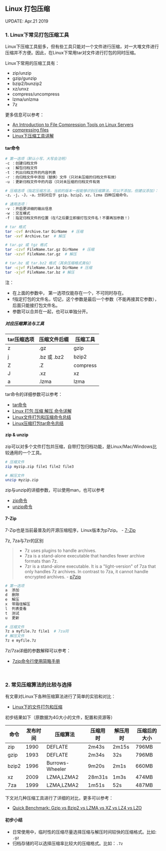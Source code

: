 
## Linux 打包压缩

UPDATE: Apr.21 2019<br>


### 1. Linux下常见打包压缩工具

Linux下压缩工具挺多，但有些工具只能对一个文件进行压缩，对一大堆文件进行压缩并不方便。因此，在Linux下常用tar对文件进行打包的同时压缩。

Linux下常用的压缩工具有：
- zip/unzip
- gzip/gunzip
- bzip2/bunzip2
- xz/unxz
- compress/uncompress
- lzma/unlzma
- 7z


更多信息可以参考：
- [An Introduction to File Compression Tools on Linux Servers](https://www.digitalocean.com/community/tutorials/an-introduction-to-file-compression-tools-on-linux-servers)
- [compressing files](https://www.cyberciti.biz/howto/question/general/compress-file-unix-linux-cheat-sheet.php)
- [Linux下压缩工具详解](https://blog.51cto.com/ucode/1842572)


#### tar命令

```sh
# 第一选项（默认小写，大写会注明）
-c ：创建归档文件
-x ：解包归档文件
-t ：列出归档文件的内容列表
-r ：向归档文件中添加（替换）文件（只对未压缩的归档文件有效）
-u ：更新归档文件中的内容（只对未压缩的归档文件有效

# 压缩选项（指定压缩方法，当前的版本一般能够识别压缩算法，可以不添加，但建议添加）：
-z，-j，-J，-a，分别对应于 gzip，bzip2，xz，lzma 四种压缩命令。

# 通用选项：
-v ：开启更详细的输出信息
-w ：交互模式
-f ：指定归档文件的位置（在f之后要立即接打包文件名！不要再加参数！）

# tar 格式
tar -cvf Archive.tar DirName  # 压缩
tar -xvf Archive.tar  # 解压

# tar.gz 或 tgz 格式
tar -czvf FileName.tar.gz DirName  # 压缩
tar -xzvf FileName.tar.gz  # 解压

# tar.bz 或 tar.bz2 格式（其余压缩格式类似）
tar -cjvf FileName.tar.bz DirName # 压缩
tar -xjvf FileName.tar.bz # 解压
```
注：
- 在上面的参数中， 第一选项仅能存在一个，不可同时存在。
- f指定打包的文件名，切记，这个参数是最后一个参数（不能再接其它参数），后面只能接打包文件名。
- 参数可以合并在一起，也可以单独分开。

##### 对应压缩算法与工具

tar压缩选项 | 压缩文件后缀 | 压缩工具
--- | --- | ---
z | .gz | gzip
j | .bz 或 .bz2 | bzip2
Z | .Z | compress
J | .xz | xz
a | .lzma | lzma

tar命令的详细参数可以参考：
- [tar命令](http://man.linuxde.net/tar)
- [Linux 打包 压缩 解压 命令详解](https://rollingstarky.github.io/2018/03/11/use-tar-to-package-and-compress-files/)
- [Linux文件打包和压缩命令总结](https://www.kawabangga.com/posts/2144)
- [Linux压缩打包tar命令总结](http://www.cnblogs.com/kerrycode/p/9827742.html)



#### zip & unzip

zip可以对多个文件打包并压缩，自带打包归档功能，是Linux/Mac/Windows比较通用的一个工具。
```sh
# 压缩文件
zip myzip.zip file1 file2 file3

# 解压文件
unzip myzip.zip
```

zip与unzip的详细参数，可以使用man，也可以参考
- [zip命令](http://man.linuxde.net/zip)
- [unzip命令](http://man.linuxde.net/unzip)

#### 7-Zip

7-Zip也是当前最普及的开源压缩程序，Linux版本为p7zip。 - [7-Zip](https://zh.wikipedia.org/wiki/7-Zip)

7z, 7za与7zr的区别
> - 7z uses plugins to handle archives.
> - 7za is a stand-alone executable that handles fewer archive formats than 7z.
> - 7zr is a stand-alone executable. It is a "light-version" of 7za that only handles 7z archives. In contrast to 7za, it cannot handle encrypted archives. - [p7zip](https://wiki.archlinux.org/index.php/p7zip)

```sh
# 第一选项
a  添加
d  删除
e  解压
x  带路径解压
l  列表查看
t  测试
u  更新

# 压缩文件
7z a myfile.7z file1  # 7za同
# 解压文件
7z e myfile.7z
```

7z/7za详细的参数解释可以参考：
- [7zip命令行使用简略手册
](http://www.freeoa.net/scheme/manual/7zip-cmd-brief-man_2137.html)

<br>

### 2. 常见压缩算法的比较与选择

有文章对Linux下各种压缩算法进行了简单的实验和对比：
- [Linux下的文件打包和压缩](https://www.jianshu.com/p/38b32107bc3e)

初步结果如下（原数据为4G大小的文件，配置和资源等）

命令 | 发布时间 | 压缩算法 | 压缩用时 | 解压用时 | 压缩后的大小
--- | --- | --- | --- | --- | ---
zip | 1990 | DEFLATE | 2m43s | 2m15s | 796MB
gzip | 1993 | DEFLATE | 2m34s | 32s | 796MB
bzip2 | 1996 | Burrows-Wheeler | 9m20s | 2m1s | 660MB
xz | 2009 | LZMA,LZMA2 | 28m31s | 1m3s | 474MB
7za | 1999 | LZMA,LZMA2 | 1m51s | 52s | 487MB

下文对几种压缩工具进行了详细的对比，更多可以参考：
- [Quick Benchmark: Gzip vs Bzip2 vs LZMA vs XZ vs LZ4 vs LZO](https://catchchallenger.first-world.info/wiki/Quick_Benchmark:_Gzip_vs_Bzip2_vs_LZMA_vs_XZ_vs_LZ4_vs_LZO)


#### 初步小结

- 日常使用中，临时性的压缩尽量选择压缩与解压时间较快的压缩格式。比如: ```.gz```
- 归档存储的可以选择压缩率比较大的压缩格式。比如：```.7z```